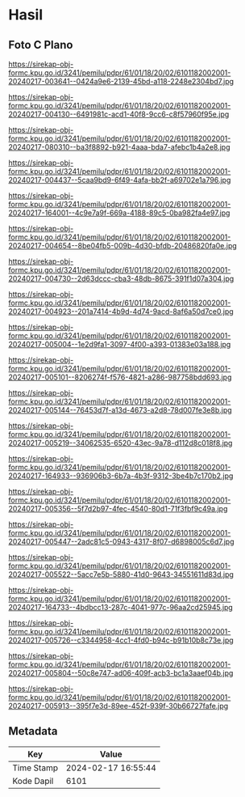 # Hasil

## Foto C Plano

https://sirekap-obj-formc.kpu.go.id/3241/pemilu/pdpr/61/01/18/20/02/6101182002001-20240217-003641--0424a9e6-2139-45bd-a118-2248e2304bd7.jpg

https://sirekap-obj-formc.kpu.go.id/3241/pemilu/pdpr/61/01/18/20/02/6101182002001-20240217-004130--6491981c-acd1-40f8-9cc6-c8f57960f95e.jpg

https://sirekap-obj-formc.kpu.go.id/3241/pemilu/pdpr/61/01/18/20/02/6101182002001-20240217-080310--ba3f8892-b921-4aaa-bda7-afebc1b4a2e8.jpg

https://sirekap-obj-formc.kpu.go.id/3241/pemilu/pdpr/61/01/18/20/02/6101182002001-20240217-004437--5caa9bd9-6f49-4afa-bb2f-a69702e1a796.jpg

https://sirekap-obj-formc.kpu.go.id/3241/pemilu/pdpr/61/01/18/20/02/6101182002001-20240217-164001--4c9e7a9f-669a-4188-89c5-0ba982fa4e97.jpg

https://sirekap-obj-formc.kpu.go.id/3241/pemilu/pdpr/61/01/18/20/02/6101182002001-20240217-004654--8be04fb5-009b-4d30-bfdb-20486820fa0e.jpg

https://sirekap-obj-formc.kpu.go.id/3241/pemilu/pdpr/61/01/18/20/02/6101182002001-20240217-004730--2d63dccc-cba3-48db-8675-391f1d07a304.jpg

https://sirekap-obj-formc.kpu.go.id/3241/pemilu/pdpr/61/01/18/20/02/6101182002001-20240217-004923--201a7414-4b9d-4d74-9acd-8af6a50d7ce0.jpg

https://sirekap-obj-formc.kpu.go.id/3241/pemilu/pdpr/61/01/18/20/02/6101182002001-20240217-005004--1e2d9fa1-3097-4f00-a393-01383e03a188.jpg

https://sirekap-obj-formc.kpu.go.id/3241/pemilu/pdpr/61/01/18/20/02/6101182002001-20240217-005101--8206274f-f576-4821-a286-987758bdd693.jpg

https://sirekap-obj-formc.kpu.go.id/3241/pemilu/pdpr/61/01/18/20/02/6101182002001-20240217-005144--76453d7f-a13d-4673-a2d8-78d007fe3e8b.jpg

https://sirekap-obj-formc.kpu.go.id/3241/pemilu/pdpr/61/01/18/20/02/6101182002001-20240217-005219--34062535-6520-43ec-9a78-d112d8c018f8.jpg

https://sirekap-obj-formc.kpu.go.id/3241/pemilu/pdpr/61/01/18/20/02/6101182002001-20240217-164933--936906b3-6b7a-4b3f-9312-3be4b7c170b2.jpg

https://sirekap-obj-formc.kpu.go.id/3241/pemilu/pdpr/61/01/18/20/02/6101182002001-20240217-005356--5f7d2b97-4fec-4540-80d1-71f3fbf9c49a.jpg

https://sirekap-obj-formc.kpu.go.id/3241/pemilu/pdpr/61/01/18/20/02/6101182002001-20240217-005447--2adc81c5-0943-4317-8f07-d6898005c6d7.jpg

https://sirekap-obj-formc.kpu.go.id/3241/pemilu/pdpr/61/01/18/20/02/6101182002001-20240217-005522--5acc7e5b-5880-41d0-9643-34551611d83d.jpg

https://sirekap-obj-formc.kpu.go.id/3241/pemilu/pdpr/61/01/18/20/02/6101182002001-20240217-164733--4bdbcc13-287c-4041-977c-96aa2cd25945.jpg

https://sirekap-obj-formc.kpu.go.id/3241/pemilu/pdpr/61/01/18/20/02/6101182002001-20240217-005726--c3344958-4cc1-4fd0-b94c-b91b10b8c73e.jpg

https://sirekap-obj-formc.kpu.go.id/3241/pemilu/pdpr/61/01/18/20/02/6101182002001-20240217-005804--50c8e747-ad06-409f-acb3-bc1a3aaef04b.jpg

https://sirekap-obj-formc.kpu.go.id/3241/pemilu/pdpr/61/01/18/20/02/6101182002001-20240217-005913--395f7e3d-89ee-452f-939f-30b66727fafe.jpg


## Metadata

| Key        | Value               |
| ---------- | ------------------- |
| Time Stamp | 2024-02-17 16:55:44 |
| Kode Dapil | 6101                |



